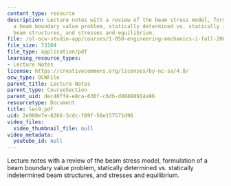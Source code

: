 ```yaml
---
content_type: resource
description: Lecture notes with a review of the beam stress model, formulation of
  a beam boundary value problem, statically determined vs. statically indetermined
  beam structures, and stresses and equilibrium.
file: /ol-ocw-studio-app/courses/1-050-engineering-mechanics-i-fall-2007/2e080e7e82663cdcf89f58e157571d96_lec9.pdf
file_size: 73104
file_type: application/pdf
learning_resource_types:
- Lecture Notes
license: https://creativecommons.org/licenses/by-nc-sa/4.0/
ocw_type: OCWFile
parent_title: Lecture Notes
parent_type: CourseSection
parent_uid: dec40ff4-e8ca-636f-c6db-d88880914a96
resourcetype: Document
title: lec9.pdf
uid: 2e080e7e-8266-3cdc-f89f-58e157571d96
video_files:
  video_thumbnail_file: null
video_metadata:
  youtube_id: null
---
```

Lecture notes with a review of the beam stress model, formulation of a beam boundary value problem, statically determined vs. statically indetermined beam structures, and stresses and equilibrium.